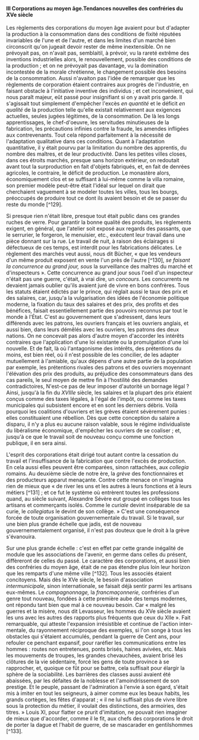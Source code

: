 #### III Corporations au moyen âge.Tendances nouvelles des confréries du XVe siècle

Les règlements des corporations du moyen âge avaient pour but d'adapter la production à la consommation dans des conditions de fixité réputées invariables de l'une et de l'autre, et dans les limites d'un marché bien circonscrit qu'on jugeait devoir rester de même inextensible. On ne prévoyait pas, on n'avait pas, semblaitil, à prévoir, vu la rareté extrême des inventions industrielles alors, le renouvellement, possible des conditions de la production ; et on ne prévoyait pas davantage, vu la domination incontestée de la morale chrétienne, le changement possible des besoins de la consommation. Aussi n'avaiton pas l'idée de remarquer que les règlements de corporation étaient contraires aux progrès de l'industrie, en faisant obstacle à l'initiative inventive des individus ; et cet inconvénient, qui nous paraît majeur, eût passé pour insignifiant si on y avait pris garde. Il s'agissait tout simplement d'empêcher l'excès _en quantité_ et le déficit _en qualité_ de la production telle qu'elle existait relativement aux exigences actuelles, seules jugées légitimes, de la consommation. De là les longs apprentissages, le chef-d'oeuvre, les servitudes minutieuses de la fabrication, les précautions infinies contre la fraude, les amendes infligées aux contrevenants. Tout cela répond parfaitement à la nécessité de l'adaptation qualitative dans ces conditions. Quant à l'adaptation quantitative, il y était pourvu par la limitation du nombre des apprentis, du nombre des maîtres, et de leur productivité. Dans les petites villes closes, dans ces étroits marchés, presque sans horizon extérieur, on redoutait avant tout la surproduction en fait d'objets fabriqués, et, en fait de denrées agricoles, le contraire, le déficit de production. Le monastère alors, économiquement clos et se suffisant à lui-même comme la villa romaine, son premier modèle peut-être était l'idéal sur lequel on dirait que cherchaient vaguement à se modeler toutes les villes, tous les bourgs, préoccupés de produire tout ce dont ils avaient besoin et de se passer du reste du monde [^129].

Si presque rien n'était libre, presque tout était public dans ces grandes ruches de verre. Pour garantir la bonne qualité des produits, les règlements exigent, en général, que l'atelier soit exposé aux regards des passants, que le serrurier, le forgeron, le menuisier, etc., exécutent leur travail dans une pièce donnant sur la rue. Le travail de nuit, à raison des éclairages si défectueux de ces temps, est interdit pour les fabrications délicates. Le règlement des marchés veut aussi, nous dit Bücher, « que les vendeurs d'un même produit exposent en vente l'un près de l'autre [^130], _se faisant la concurrence au grand jour, sous_ la surveillance des maîtres du marché et d'inspecteurs ». Cette concurrence au grand jour sous l'oeil d'un inspecteur n'était pas une guerre, c'était, à vrai dire, un _concours._ Les concurrents ne devaient jamais oublier qu'ils avaient juré de vivre en bons confrères. Tous les statuts étaient édictés par le prince, qui réglait aussi le taux des prix et des salaires, car, jusqu'a la vulgarisation des idées de l'économie politique moderne, la fixation du taux des salaires et des prix, des profits et des bénéfices, faisait essentiellement partie des pouvoirs reconnus par tout le monde à l'État. C'est au gouvernement que s'adressent, dans leurs différends avec les patrons, les ouvriers français et les ouvriers anglais, et aussi bien, dans leurs démêlés avec les ouvriers, les patrons des deux nations. On ne concevait pas alors d'autre moyen d'accorder les intérêts contraires que l'application d'une loi existante ou la promulgation d'une loi nouvelle. Et de fait, là où l'antagonisme des intérêts, des prétentions du moins, est bien réel, où il n'est possible de les concilier, de les adapter mutuellement à l'amiable, qu'aux dépens d'une autre partie de la population par exemple, les prétentions rivales des patrons et des ouvriers moyennant l'élévation des prix des produits, au préjudice des consommateurs dans des cas pareils, le seul moyen de mettre fin à l'hostilité des demandes contradictoires, N'est-ce pas de leur imposer d'autorité un bornage légal ? Ainsi, jusqu'à la fin du _XVIIIe_ siècle, les salaires et la plupart des prix étaient conçus comme des taxes légales, à l'égal de l'impôt, ou comme les taxes municipales qui subsistent encore et en sont les derniers débris. Voilà pourquoi les coalitions d'ouvriers et les grèves étaient sévèrement punies : elles constituaient une rébellion. Dès que cette conception du salaire a disparu, il n'y a plus eu aucune raison valable, sous le régime individualiste du libéralisme économique, d'empêcher les ouvriers de se coaliser ; et, jusqu'à ce que le travail soit de nouveau conçu comme une fonction publique, il en sera ainsi.

L'esprit des corporations était dirigé tout autant contre la cessation du travail et l'insuffisance de la fabrication que contre l'excès de production. En cela aussi elles peuvent être comparées, sinon rattachées, aux _collegia_ romains. Au deuxième siècle de notre ère, la _grève_ des fonctionnaires et des producteurs apparut menaçante. Contre cette menace on n'imagina rien de mieux que « de river les uns et les autres à leurs fonctions et à leurs métiers [^131] ; et ce fut le système où entrèrent toutes les professions quand, au siècle suivant, Alexandre Sévère eut groupé en collèges tous les artisans et commerçants isolés. Comme le _curiale_ devint inséparable de sa curie, le _collegiatus_ le devint de son collège. » C'est une conséquence forcée de toute organisation gouvernementale du travail. Si le travail, sur une bien plus grande échelle que jadis, est de nouveau gouvernementalement organisé, il n'est pas douteux que le droit à la grève s'évanouira.

Sur une plus grande échelle : c'est en effet par cette grande inégalité de module que les associations de l'avenir, en germe dans celles du présent, diffèreront de celles du passé. Le caractère des corporations, et aussi bien des confréries du moyen âge, était de ne pas étendre plus loin leur horizon que les remparts d'une même ville [^132]. Tous les associés étaient concitoyens. Mais dès le XVe siècle, le besoin d'association _intermunicipale,_ sinon internationale, se faisait déjà sentir parmi les artisans eux-mêmes. Le _compagnonnage,_ la _francmaçonnerie,_ confréries d'un genre tout nouveau, fondées à cette première aube des temps modernes, ont répondu tant bien que mal à ce nouveau besoin. Car « malgré les guerres et la misère, nous dit Levasseur, les hommes du XVe siècle avaient les uns avec les autres des rapports plus fréquents que ceux du XIIe ». Fait remarquable, qui atteste l'expansion irrésistible et continue de l'action inter-mentale, du rayonnement réciproque des exemples, si l'on songe à tous les obstacles qui s'étaient accumulés, pendant la guerre de Cent ans, pour refouler ce penchant expansif, pour raréfier les communications entre les hommes : routes non entretenues, ponts brisés, haines avivées, etc. Mais les mouvements de troupes, les grandes chevauchées, avaient brisé les clôtures de la vie sédentaire, forcé les gens de toute province à se rapprocher, et, quoique ce fût pour se battre, cela suffisait pour élargir la sphère de la sociabilité. Les barrières des classes aussi avaient été abaissées, par les défaites de la noblesse et l'amoindrissement de son prestige. Et le peuple, passant de l'admiration à l'envie à son égard, s'était mis à imiter en tout les seigneurs, à aimer comme eux les beaux habits, les grands cortèges, les fêtes d'apparat ; « il ne lui suffisait plus de vivre libre sous la protection du métier, il voulait des distinctions, des armoiries, des titres. » Louis XI, pour flatter ce prurit d'imitation, ne pouvait rien imaginer de mieux que d'accorder, comme il le fit, aux chefs des corporations le droit de porter la dague et l'habit de guerre, de se mascarader en gentilshommes [^133].
